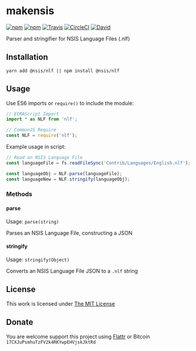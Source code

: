 # makensis

[![npm](https://img.shields.io/npm/l/@nsis/nlf.svg?style=flat-square)](https://www.npmjs.org/package/@nsis/nlf)
[![npm](https://img.shields.io/npm/v/@nsis/nlf.svg?style=flat-square)](https://www.npmjs.org/package/@nsis/nlf)
[![Travis](https://img.shields.io/travis/idleberg/node-nlf.svg?style=flat-square)](https://travis-ci.org/idleberg/node-nlf)
[![CircleCI](https://img.shields.io/circleci/project/idleberg/node-nlf.svg?style=flat-square)](https://circleci.com/gh/idleberg/node-nlf)
[![David](https://img.shields.io/david/dev/idleberg/node-nlf.svg?style=flat-square)](https://david-dm.org/idleberg/node-nlf?type=dev)

Parser and stringifier for NSIS Language Files (.nlf)

## Installation

`yarn add @nsis/nlf || npm install @nsis/nlf`

## Usage

Use ES6 imports or `require()` to include the module:

```js
// ECMAScript Import
import * as NLF from 'nlf';

// CommonJS Require
const NLF = require('nlf');
```

Example usage in script:

```js
// Read an NSIS Language File
const languageFile = fs.readFileSync('Contrib/Languages/English.nlf');

const languageObj = NLF.parse(languageFile);
const languageNew = NLF.stringify(languageObj);
````

### Methods

#### parse

Usage: `parse(string)`

Parses an NSIS Language File, constructing a JSON

#### stringify

Usage: `stringify(Object)`

Converts an NSIS Language File JSON to a `.nlf` string

## License

This work is licensed under [The MIT License](https://opensource.org/licenses/MIT)

## Donate

You are welcome support this project using [Flattr](https://flattr.com/submit/auto?user_id=idleberg&url=https://github.com/idleberg/node-nlf) or Bitcoin `17CXJuPsmhuTzFV2k4RKYwpEHVjskJktRd`

